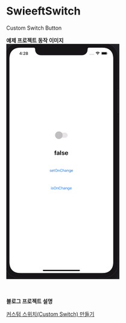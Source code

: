 # SwieeftSwitch
Custom Switch Button

**예제 프로젝트 동작 이미지**<br>
<img src="Resource/swieeftSwitch.gif" width="300"/>

<br>

**블로그 프로젝트 설명**<br>

[커스텀 스위치(Custom Switch) 만들기](https://www.notion.so/Custom-Switch-f8e131ff1aed40cd824413c62b1974ab)
